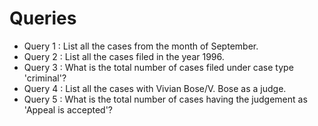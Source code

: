 # Queries

- Query 1 : List all the cases from the month of September.
- Query 2 : List all the cases filed in the year 1996.
- Query 3 : What is the total number of cases filed under case type 'criminal'?
- Query 4 : List all the cases with Vivian Bose/V. Bose as a judge.
- Query 5 : What is the total number of cases having the judgement as 'Appeal is accepted'?
